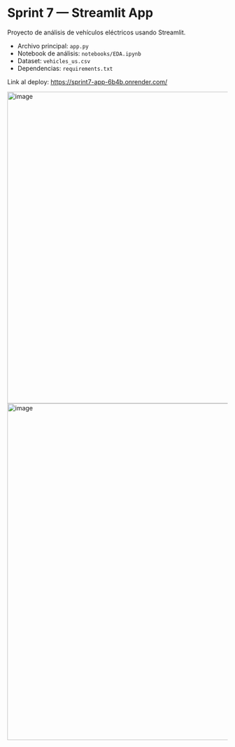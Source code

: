 # Sprint 7 — Streamlit App

Proyecto de análisis de vehículos eléctricos usando Streamlit.

- Archivo principal: `app.py`
- Notebook de análisis: `notebooks/EDA.ipynb`
- Dataset: `vehicles_us.csv`
- Dependencias: `requirements.txt`

Link al deploy: https://sprint7-app-6b4b.onrender.com/

<img width="1014" height="711" alt="image" src="https://github.com/user-attachments/assets/257afb79-2b2e-4a1b-b753-51381b673080" />

<img width="1179" height="768" alt="image" src="https://github.com/user-attachments/assets/b8b05eb9-6bb7-408f-9ebe-cfe191fafb8a" />


